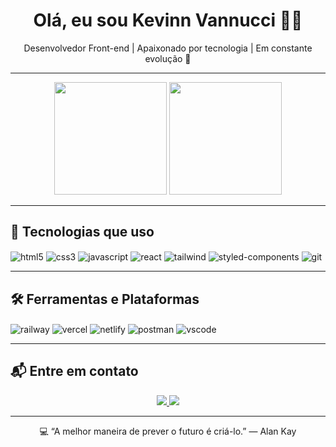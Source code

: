 <h1 align="center">Olá, eu sou Kevinn Vannucci 🖐🏻</h1>
<p align="center">Desenvolvedor Front-end | Apaixonado por tecnologia | Em constante evolução 🚀</p>

---

<div align="center">
  <img height="180em" src="https://github-readme-stats.vercel.app/api?username=Vannucci-021&show_icons=true&theme=dark" />
  <img height="180em" src="https://github-readme-stats.vercel.app/api/top-langs/?username=Vannucci-021&layout=compact&langs_count=7&theme=dark" />
</div>

---

## 🚀 Tecnologias que uso

<div style="display: inline-block">
  <img align="center" alt="html5" src="https://img.shields.io/badge/HTML5-E34F26?style=for-the-badge&logo=html5&logoColor=white" />
  <img align="center" alt="css3" src="https://img.shields.io/badge/CSS3-1572B6?style=for-the-badge&logo=css3&logoColor=white" />
  <img align="center" alt="javascript" src="https://img.shields.io/badge/JavaScript-F7DF1E?style=for-the-badge&logo=javascript&logoColor=323330" />
  <img align="center" alt="react" src="https://img.shields.io/badge/React-20232A?style=for-the-badge&logo=react&logoColor=61DAFB" />
  <img align="center" alt="tailwind" src="https://img.shields.io/badge/Tailwind_CSS-38B2AC?style=for-the-badge&logo=tailwind-css&logoColor=white" />
  <img align="center" alt="styled-components" src="https://img.shields.io/badge/Styled--Components-DB7093?style=for-the-badge&logo=styled-components&logoColor=white" />
  <img align="center" alt="git" src="https://img.shields.io/badge/Git-F05032?style=for-the-badge&logo=git&logoColor=white" />
</div>

---

## 🛠️ Ferramentas e Plataformas

<div style="display: inline-block">
  <img align="center" alt="railway" src="https://img.shields.io/badge/Railway-6200ff?style=for-the-badge&logo=railway&logoColor=white" />
  <img align="center" alt="vercel" src="https://img.shields.io/badge/Vercel-000000?style=for-the-badge&logo=vercel&logoColor=white" />
  <img align="center" alt="netlify" src="https://img.shields.io/badge/Netlify-00C7B7?style=for-the-badge&logo=netlify&logoColor=white" />
  <img align="center" alt="postman" src="https://img.shields.io/badge/Postman-FF6C37?style=for-the-badge&logo=postman&logoColor=white" />
  <img align="center" alt="vscode" src="https://img.shields.io/badge/VSCode-007ACC?style=for-the-badge&logo=visual-studio-code&logoColor=white" />
</div>

---

## 📬 Entre em contato

<div align="center">
  <a href="https://www.linkedin.com/in/kevinn-vannucci/" target="_blank">
    <img src="https://img.shields.io/badge/LinkedIn-0A66C2?style=for-the-badge&logo=linkedin&logoColor=white" />
  </a>
  <a href="mailto:kevinnvannucci0@gmail.com" target="_blank">
    <img src="https://img.shields.io/badge/Email-EA4335?style=for-the-badge&logo=gmail&logoColor=white" />
  </a>
</div>

---

<p align="center">💻 “A melhor maneira de prever o futuro é criá-lo.” — Alan Kay</p>
